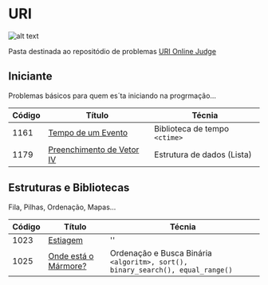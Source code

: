 ﻿# URI
![alt text][logo]

Pasta destinada ao repositódio de problemas [URI Online Judge](https://www.urionlinejudge.com.br)

[logo]: https://urionlinejudge.r.worldssl.net/judge/img/5.0/logo.130615.png?1452205133

## Iniciante

Problemas básicos para quem es´ta iniciando na progrmação...

Código|Título|Técnia
---|---|---
1161|[Tempo de um Evento][1061]|Biblioteca de tempo `<ctime>`
1179|[Preenchimento de Vetor IV][1179]|Estrutura de dados (Lista)


[1061]: https://www.urionlinejudge.com.br/judge/pt/problems/view/1061
[1179]: https://www.urionlinejudge.com.br/judge/pt/problems/view/1179

## Estruturas e Bibliotecas

Fila, Pilhas, Ordenação, Mapas...

Código|Título|Técnia
---|---|---
1023|[Estiagem][1023]|'<map>'
1025|[Onde está o Mármore?][1025]|Ordenação e Busca Binária `<algoritm>, sort(), binary_search(), equal_range()`

[1023]: https://www.urionlinejudge.com.br/judge/pt/problems/view/1023
[1025]: https://www.urionlinejudge.com.br/judge/pt/problems/view/1025
